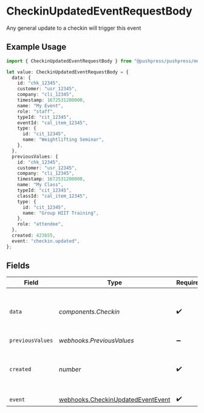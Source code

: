 # CheckinUpdatedEventRequestBody

Any general update to a checkin will trigger this event

## Example Usage

```typescript
import { CheckinUpdatedEventRequestBody } from "@pushpress/pushpress/models/webhooks";

let value: CheckinUpdatedEventRequestBody = {
  data: {
    id: "chk_12345",
    customer: "usr_12345",
    company: "cli_12345",
    timestamp: 1672531200000,
    name: "My Event",
    role: "staff",
    typeId: "cit_12345",
    eventId: "cal_item_12345",
    type: {
      id: "cit_12345",
      name: "Weightlifting Seminar",
    },
  },
  previousValues: {
    id: "chk_12345",
    customer: "usr_12345",
    company: "cli_12345",
    timestamp: 1672531200000,
    name: "My Class",
    typeId: "cit_12345",
    classId: "cal_item_12345",
    type: {
      id: "cit_12345",
      name: "Group HIIT Training",
    },
    role: "attendee",
  },
  created: 423655,
  event: "checkin.updated",
};
```

## Fields

| Field                                                                                  | Type                                                                                   | Required                                                                               | Description                                                                            |
| -------------------------------------------------------------------------------------- | -------------------------------------------------------------------------------------- | -------------------------------------------------------------------------------------- | -------------------------------------------------------------------------------------- |
| `data`                                                                                 | *components.Checkin*                                                                   | :heavy_check_mark:                                                                     | Checkin for a class, event, appointment or an open facility                            |
| `previousValues`                                                                       | *webhooks.PreviousValues*                                                              | :heavy_minus_sign:                                                                     | N/A                                                                                    |
| `created`                                                                              | *number*                                                                               | :heavy_check_mark:                                                                     | Unix timestamp representing when the event was created                                 |
| `event`                                                                                | [webhooks.CheckinUpdatedEventEvent](../../models/webhooks/checkinupdatedeventevent.md) | :heavy_check_mark:                                                                     | N/A                                                                                    |